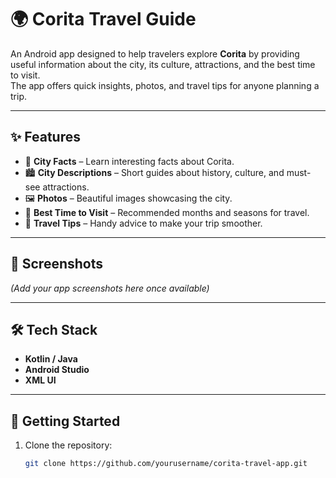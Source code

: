 # 🌍 Corita Travel Guide

An Android app designed to help travelers explore **Corita** by providing useful information about the city, its culture, attractions, and the best time to visit.  
The app offers quick insights, photos, and travel tips for anyone planning a trip.  

---

## ✨ Features
- 📖 **City Facts** – Learn interesting facts about Corita.  
- 🏙️ **City Descriptions** – Short guides about history, culture, and must-see attractions.  
- 🖼️ **Photos** – Beautiful images showcasing the city.  
- 📅 **Best Time to Visit** – Recommended months and seasons for travel.  
- 📌 **Travel Tips** – Handy advice to make your trip smoother.  

---

## 📱 Screenshots
*(Add your app screenshots here once available)*  

---

## 🛠️ Tech Stack
- **Kotlin / Java**  
- **Android Studio**  
- **XML UI**  

---

## 🚀 Getting Started
1. Clone the repository:  
   ```bash
   git clone https://github.com/yourusername/corita-travel-app.git
